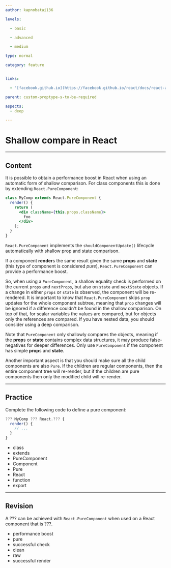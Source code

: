 ```yaml
---
author: kapnobatai136

levels:

  - basic

  - advanced

  - medium

type: normal

category: feature


links:

  - '[facebook.github.io](https://facebook.github.io/react/docs/react-api.html#reactpurecomponent){website}'

parent: custom-proptype-s-to-be-required

aspects:
  - deep

---
```


# Shallow compare in React

---
## Content

It is possible to obtain a performance boost in React when using an automatic form of shallow comparison. For class components this is done by extending `React.PureComponent`:

```jsx
class MyComp extends React.PureComponent {
  render() {
    return (
      <div className={this.props.className}>
        foo
      </div>
    );
  }
}
```

`React.PureComponent` implements the `shouldComponentUpdate()` lifecycle automatically with shallow prop and state comparison.

If a component **render**s the same result given the same **props** and **state** (this type of component is considered *pure*), `React.PureComponent` can provide a performance boost. 

So, when using a `PureComponent`, a shallow equality check is performed on the current `props` and `nextProps`, but also on `state` and `nextState` objects. If a change in either `props` or `state` is observed, the component will be re-rendered. It is important to know that `React.PureComponent` skips `prop` updates for the whole component subtree, meaning that `prop` changes will be ignored if a difference couldn't be found in the shallow comparison. On top of that, for scalar variables the values are compared, but for objects only the references are compared. If you have nested data, you should consider using a deep comparison.

Note that `PureComponent` only shallowly compares the objects, meaning if the **prop**s or **state** contains complex data structures, it may produce false-negatives for deeper differences. Only use `PureComponent` if the component has simple **prop**s and **state**.

Another important aspect is that you should make sure all the child components are also `Pure`. If the children are regular components, then the entire component tree will re-render, but if the children are pure components then only the modified child will re-render.

---
## Practice

Complete the following code to define a pure component:

```jsx
??? MyComp ??? React.??? {
  render() {
    // ...
  }
}
```

* class
* extends
* PureComponent
* Component
* Pure
* React
* function
* export

---
## Revision

A ??? can be achieved with `React.PureComponent` when used on a React component that is ???.

* performance boost
* pure
* successful check
* clean
* raw
* successful render